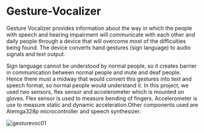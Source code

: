 # Gesture-Vocalizer
Gesture Vocalizer provides information about the way in which the people with speech and hearing impairment will communicate with each other and daily people through a device that will overcome most of the difficulties being found. The device converts hand gestures (sign language) to audio signals and text output.

Sign language cannot be understood by normal people, so it creates barrier in communication between normal people and mute and deaf people. Hence there must a midway that would convert this gestures into text and speech format, so normal people would understand it. In this project, we used two sensors, flex sensor and accelerometer which is mounted on gloves. Flex sensor is used to measure bending of fingers. Accelerometer is use to measure static and dynamic acceleration.Other components used are Atemga328p microcontroller and speech synthesizer. 


![gesturevoc01](https://user-images.githubusercontent.com/68192323/167282473-75b455fb-15a2-49d6-b8cc-d4c05003d9fc.jpeg)
